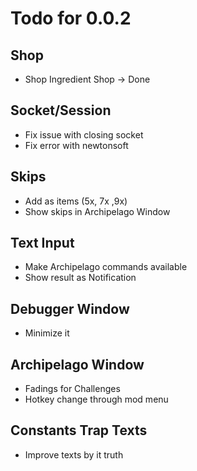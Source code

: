 # Todo for 0.0.2

## Shop
- Shop Ingredient Shop -> Done

## Socket/Session
- Fix issue with closing socket
- Fix error with newtonsoft

## Skips
- Add as items (5x, 7x ,9x)
- Show skips in Archipelago Window

## Text Input
- Make Archipelago commands available
- Show result as Notification

## Debugger Window
- Minimize it

## Archipelago Window
- Fadings for Challenges
- Hotkey change through mod menu

## Constants Trap Texts
- Improve texts by it truth